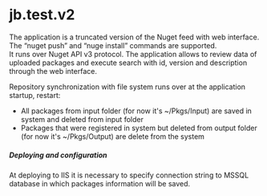 # jb.test.v2
The application is a truncated version of the Nuget feed with web interface.  
The “nuget push” and “nuge install” commands are supported.  
It runs over Nuget API v3 protocol.
The application allows to review data of uploaded packages and execute search with id, version and description through the web interface.    

Repository synchronization with file system runs over at the application startup, restart:   
* All packages from input folder (for now it's ~/Pkgs/Input) are saved in system and deleted from input folder  
* Packages that were registered in system but deleted from output folder (for now it's ~/Pkgs/Output) are delete from the system  

##### Deploying and configuration
At deploying to IIS it is necessary to specify connection string to MSSQL database in which packages information will be saved.  
